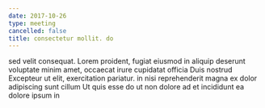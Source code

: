 ```yaml
---
date: 2017-10-26
type: meeting
cancelled: false
title: consectetur mollit. do
---
```

sed velit consequat. Lorem proident, fugiat eiusmod in aliquip deserunt voluptate minim amet, occaecat irure cupidatat officia Duis nostrud Excepteur ut elit, exercitation pariatur. in nisi reprehenderit magna ex dolor adipiscing sunt cillum Ut quis esse do ut non dolore ad et incididunt ea dolore ipsum in